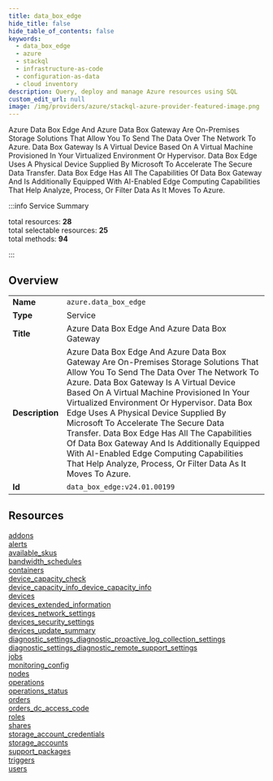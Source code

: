 ```yaml
---
title: data_box_edge
hide_title: false
hide_table_of_contents: false
keywords:
  - data_box_edge
  - azure
  - stackql
  - infrastructure-as-code
  - configuration-as-data
  - cloud inventory
description: Query, deploy and manage Azure resources using SQL
custom_edit_url: null
image: /img/providers/azure/stackql-azure-provider-featured-image.png
---
```

Azure Data Box Edge And Azure Data Box Gateway Are On-Premises Storage Solutions That Allow You To Send The Data Over The Network To Azure. Data Box Gateway Is A Virtual Device Based On A Virtual Machine Provisioned In Your Virtualized Environment Or Hypervisor. Data Box Edge Uses A Physical Device Supplied By Microsoft To Accelerate The Secure Data Transfer. Data Box Edge Has All The Capabilities Of Data Box Gateway And Is Additionally Equipped With AI-Enabled Edge Computing Capabilities That Help Analyze, Process, Or Filter Data As It Moves To Azure.  
    
:::info Service Summary

<div class="row">
<div class="providerDocColumn">
<span>total resources:&nbsp;<b>28</b></span><br />
<span>total selectable resources:&nbsp;<b>25</b></span><br />
<span>total methods:&nbsp;<b>94</b></span><br />
</div>
</div>

:::

## Overview
<table><tbody>
<tr><td><b>Name</b></td><td><code>azure.data_box_edge</code></td></tr>
<tr><td><b>Type</b></td><td>Service</td></tr>
<tr><td><b>Title</b></td><td>Azure Data Box Edge And Azure Data Box Gateway</td></tr>
<tr><td><b>Description</b></td><td>Azure Data Box Edge And Azure Data Box Gateway Are On-Premises Storage Solutions That Allow You To Send The Data Over The Network To Azure. Data Box Gateway Is A Virtual Device Based On A Virtual Machine Provisioned In Your Virtualized Environment Or Hypervisor. Data Box Edge Uses A Physical Device Supplied By Microsoft To Accelerate The Secure Data Transfer. Data Box Edge Has All The Capabilities Of Data Box Gateway And Is Additionally Equipped With AI-Enabled Edge Computing Capabilities That Help Analyze, Process, Or Filter Data As It Moves To Azure.</td></tr>
<tr><td><b>Id</b></td><td><code>data_box_edge:v24.01.00199</code></td></tr>
</tbody></table>

## Resources
<div class="row">
<div class="providerDocColumn">
<a href="/providers/azure/data_box_edge/addons/">addons</a><br />
<a href="/providers/azure/data_box_edge/alerts/">alerts</a><br />
<a href="/providers/azure/data_box_edge/available_skus/">available_skus</a><br />
<a href="/providers/azure/data_box_edge/bandwidth_schedules/">bandwidth_schedules</a><br />
<a href="/providers/azure/data_box_edge/containers/">containers</a><br />
<a href="/providers/azure/data_box_edge/device_capacity_check/">device_capacity_check</a><br />
<a href="/providers/azure/data_box_edge/device_capacity_info_device_capacity_info/">device_capacity_info_device_capacity_info</a><br />
<a href="/providers/azure/data_box_edge/devices/">devices</a><br />
<a href="/providers/azure/data_box_edge/devices_extended_information/">devices_extended_information</a><br />
<a href="/providers/azure/data_box_edge/devices_network_settings/">devices_network_settings</a><br />
<a href="/providers/azure/data_box_edge/devices_security_settings/">devices_security_settings</a><br />
<a href="/providers/azure/data_box_edge/devices_update_summary/">devices_update_summary</a><br />
<a href="/providers/azure/data_box_edge/diagnostic_settings_diagnostic_proactive_log_collection_settings/">diagnostic_settings_diagnostic_proactive_log_collection_settings</a><br />
<a href="/providers/azure/data_box_edge/diagnostic_settings_diagnostic_remote_support_settings/">diagnostic_settings_diagnostic_remote_support_settings</a><br />
</div>
<div class="providerDocColumn">
<a href="/providers/azure/data_box_edge/jobs/">jobs</a><br />
<a href="/providers/azure/data_box_edge/monitoring_config/">monitoring_config</a><br />
<a href="/providers/azure/data_box_edge/nodes/">nodes</a><br />
<a href="/providers/azure/data_box_edge/operations/">operations</a><br />
<a href="/providers/azure/data_box_edge/operations_status/">operations_status</a><br />
<a href="/providers/azure/data_box_edge/orders/">orders</a><br />
<a href="/providers/azure/data_box_edge/orders_dc_access_code/">orders_dc_access_code</a><br />
<a href="/providers/azure/data_box_edge/roles/">roles</a><br />
<a href="/providers/azure/data_box_edge/shares/">shares</a><br />
<a href="/providers/azure/data_box_edge/storage_account_credentials/">storage_account_credentials</a><br />
<a href="/providers/azure/data_box_edge/storage_accounts/">storage_accounts</a><br />
<a href="/providers/azure/data_box_edge/support_packages/">support_packages</a><br />
<a href="/providers/azure/data_box_edge/triggers/">triggers</a><br />
<a href="/providers/azure/data_box_edge/users/">users</a><br />
</div>
</div>

